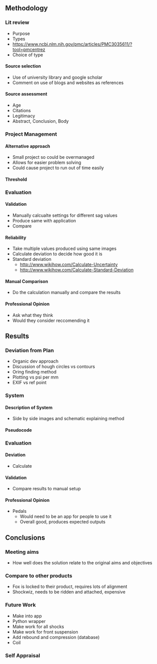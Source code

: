 ## Methodology
### Lit review
 - Purpose
 - Types
 - https://www.ncbi.nlm.nih.gov/pmc/articles/PMC3035611/?tool=pmcentrez
 - Choice of type
#### Source selection
 - Use of university library and google scholar
 - Comment on use of blogs and websites as references
#### Source assessment
 - Age
 - Citations
 - Legitimacy
 - Abstract, Conclusion, Body

### Project Management
#### Alternative approach
 - Small project so could be overmanaged
 - Allows for easier problem solving
 - Could cause project to run out of time easily

#### Threshold

### Evaluation
#### Validation
 - Manually calcualte settings for different sag values
 - Produce same with application
 - Compare

#### Reliability
 - Take multiple values produced using same images
 - Calculate deviation to decide how good it is
 - Standard deviation
     - http://www.wikihow.com/Calculate-Uncertainty
     - http://www.wikihow.com/Calculate-Standard-Deviation

#### Manual Comparison
 - Do the calculation manually and compare the results

#### Professional Opinion
 - Ask what they think
 - Would they consider reccomending it

## Results
 ### Deviation from Plan
  - Organic dev approach
  - Discussion of hough circles vs contours
  - Oring finding method
  - Plotting vs psi per mm
  - EXIF vs ref point
 ### System
  #### Description of System
   - Side by side images and schematic explaining method
  #### Pseudocode
 ### Evaluation
  #### Deviation
   - Calculate
  #### Validation
   - Compare results to manual setup
  #### Professional Opinion
 - Pedals
      - Would need to be an app for people to use it
      - Overall good, produces expected outputs

## Conclusions
 ### Meeting aims
  - How well does the solution relate to the original aims and objectives
 ### Compare to other products
  - Fox is locked to their product, requires lots of alignment
  - Shockwiz, needs to be ridden and attached, expensive
 ### Future Work
  - Make into app
  - Python wrapper
  - Make work for all shocks
  - Make work for front suspension
  - Add rebound and compression (database)
  - Coil
 ### Self Appraisal
